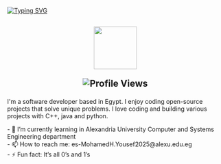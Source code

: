 [![Typing SVG](https://readme-typing-svg.herokuapp.com?font=Fira+Code&size=30&pause=500&color=F4DEF7&background=00BFFF&center=true&vCenter=true&multiline=true&width=800&height=100&lines=Hello+I+am+Mohamed+Eltobgy;A+Computer+Engineering+Student)](https://git.io/typing-svg)

<h2 align="Center"> 
<img src="https://media.giphy.com/media/WUlplcMpOCEmTGBtBW/giphy.gif" width="100" heaight ="100">
<p align="center"> <img src="https://komarev.com/ghpvc/?username=Mohamed-Eltobgy&color=673ab7&style=for-the-badge" alt="Profile Views" /> </p>
</h2>
 
<p>I'm a software developer based in Egypt. I enjoy coding open-source projects that solve unique problems. I love coding and building various projects with C++, java and python.</p>
- 🔭 I’m currently learning in Alexandria University Computer and Systems Engineering department<br>
- 📫 How to reach me: es-MohamedH.Yousef2025@alexu.edu.eg<br>
- ⚡ Fun fact: It’s all 0’s and 1’s
